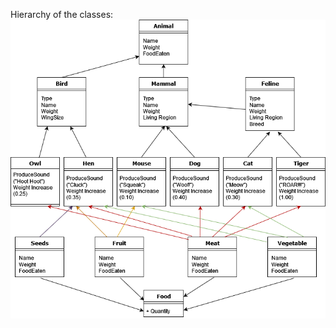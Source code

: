 Hierarchy of the classes:
![hierarchy](https://github.com/Krasipeace/SoftUni/blob/main/Csharp%20OOP/4_2_Polymorphism/4.WildFarm/4.WildFarm%20Hierarchy.drawio.png)

